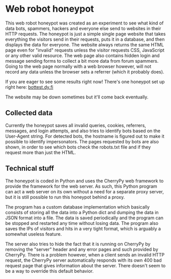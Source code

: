 # Web robot honeypot

This web robot honeypot was created as an experiment to see what kind of data bots, spammers, hackers and everyone else send to websites in their HTTP requests. The honeypot is just a simple single page website that takes everything the visitors send in their requests, puts it in a database, and then displays the data for everyone. The website always returns the same HTML page even for "invalid" requests unless the visitor requests CSS, JavaScript or any other valid resource. The web page also contains hidden login and message sending forms to collect a bit more data from forum spammers. Going to the web page normally with a web browser however, will not record any data unless the browser sets a referrer (which it probably does).

If you are eager to see some results right now! There's one honeypot set up right here: [bottest.dy.fi](http://bottest.dy.fi)

The website may be down sometimes but it'll come back eventually.

## Collected data

Currently the honeypot saves all invalid queries, cookies, referrers, messages, and login attempts, and also tries to identify bots based on the User-Agent string. For detected bots, the hostname is figured out to make it possible to identify impersonators. The pages requested by bots are also shown, in order to see which bots check the robots.txt file and if they request more than just the HTML.

## Technical stuff

The honeypot is coded in Python and uses the CherryPy web framework to provide the framework for the web server. As such, this Python program can act a web server on its own without a need for a separate proxy server, but it is still possible to run this honeypot behind a proxy.

The program has a custom database implementation which basically consists of storing all the data into a Python dict and dumping the data in JSON format into a file. The data is saved periodically and the program can be stopped and restarted any time without losing data. The program also saves the IPs of visitors and hits in a very tight format, which is arguably a somewhat useless feature.

The server also tries to hide the fact that it is running on CherryPy by removing the "server" header and any error pages and such provided by CherryPy. There is a problem however, when a client sends an invalid HTTP request, the CherryPy server automatically responds with its own 400 bad request page that gives information about the server. There doesn't seem to be a way to override this default behavior.

